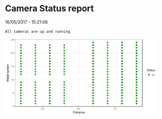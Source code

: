 Camera Status report
================
16/05/2017 - 15:21:06

    All cameras are up and running

![](camreport_files/figure-markdown_github/unnamed-chunk-2-1.png)
